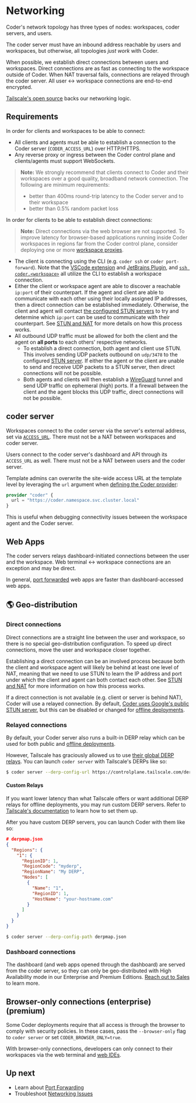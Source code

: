 # Networking

Coder's network topology has three types of nodes: workspaces, coder servers,
and users.

The coder server must have an inbound address reachable by users and workspaces,
but otherwise, all topologies _just work_ with Coder.

When possible, we establish direct connections between users and workspaces.
Direct connections are as fast as connecting to the workspace outside of Coder.
When NAT traversal fails, connections are relayed through the coder server. All
user <-> workspace connections are end-to-end encrypted.

[Tailscale's open source](https://tailscale.com) backs our networking logic.

## Requirements

In order for clients and workspaces to be able to connect:

- All clients and agents must be able to establish a connection to the Coder
  server (`CODER_ACCESS_URL`) over HTTP/HTTPS.
- Any reverse proxy or ingress between the Coder control plane and
  clients/agents must support WebSockets.

> **Note:** We strongly recommend that clients connect to Coder and their
> workspaces over a good quality, broadband network connection. The following
> are minimum requirements:
>
> - better than 400ms round-trip latency to the Coder server and to their
>   workspace
> - better than 0.5% random packet loss

In order for clients to be able to establish direct connections:

> **Note:** Direct connections via the web browser are not supported. To improve
> latency for browser-based applications running inside Coder workspaces in
> regions far from the Coder control plane, consider deploying one or more
> [workspace proxies](../admin/workspace-proxies.md).

- The client is connecting using the CLI (e.g. `coder ssh` or
  `coder port-forward`). Note that the
  [VSCode extension](https://marketplace.visualstudio.com/items?itemName=coder.coder-remote)
  and [JetBrains Plugin](https://plugins.jetbrains.com/plugin/19620-coder/), and
  [`ssh coder.<workspace>`](../reference/cli/config-ssh.md) all utilize the CLI
  to establish a workspace connection.
- Either the client or workspace agent are able to discover a reachable
  `ip:port` of their counterpart. If the agent and client are able to
  communicate with each other using their locally assigned IP addresses, then a
  direct connection can be established immediately. Otherwise, the client and
  agent will contact
  [the configured STUN servers](../reference/cli/server.md#derp-server-stun-addresses)
  to try and determine which `ip:port` can be used to communicate with their
  counterpart. See [STUN and NAT](./stun.md) for more details on how this
  process works.
- All outbound UDP traffic must be allowed for both the client and the agent on
  **all ports** to each others' respective networks.
  - To establish a direct connection, both agent and client use STUN. This
    involves sending UDP packets outbound on `udp/3478` to the configured
    [STUN server](../reference/cli/server.md#--derp-server-stun-addresses). If
    either the agent or the client are unable to send and receive UDP packets to
    a STUN server, then direct connections will not be possible.
  - Both agents and clients will then establish a
    [WireGuard](https://www.wireguard.com/)️ tunnel and send UDP traffic on
    ephemeral (high) ports. If a firewall between the client and the agent
    blocks this UDP traffic, direct connections will not be possible.

## coder server

Workspaces connect to the coder server via the server's external address, set
via [`ACCESS_URL`](../admin/configure.md#access-url). There must not be a NAT
between workspaces and coder server.

Users connect to the coder server's dashboard and API through its `ACCESS_URL`
as well. There must not be a NAT between users and the coder server.

Template admins can overwrite the site-wide access URL at the template level by
leveraging the `url` argument when
[defining the Coder provider](https://registry.terraform.io/providers/coder/coder/latest/docs#url):

```terraform
provider "coder" {
  url = "https://coder.namespace.svc.cluster.local"
}
```

This is useful when debugging connectivity issues between the workspace agent
and the Coder server.

## Web Apps

The coder servers relays dashboard-initiated connections between the user and
the workspace. Web terminal <-> workspace connections are an exception and may
be direct.

In general, [port forwarded](./port-forwarding.md) web apps are faster than
dashboard-accessed web apps.

## 🌎 Geo-distribution

### Direct connections

Direct connections are a straight line between the user and workspace, so there
is no special geo-distribution configuration. To speed up direct connections,
move the user and workspace closer together.

Establishing a direct connection can be an involved process because both the
client and workspace agent will likely be behind at least one level of NAT,
meaning that we need to use STUN to learn the IP address and port under which
the client and agent can both contact each other. See [STUN and NAT](./stun.md)
for more information on how this process works.

If a direct connection is not available (e.g. client or server is behind NAT),
Coder will use a relayed connection. By default,
[Coder uses Google's public STUN server](../reference/cli/server.md#--derp-server-stun-addresses),
but this can be disabled or changed for
[offline deployments](../install/offline.md).

### Relayed connections

By default, your Coder server also runs a built-in DERP relay which can be used
for both public and [offline deployments](../install/offline.md).

However, Tailscale has graciously allowed us to use
[their global DERP relays](https://tailscale.com/kb/1118/custom-derp-servers/#what-are-derp-servers).
You can launch `coder server` with Tailscale's DERPs like so:

```bash
$ coder server --derp-config-url https://controlplane.tailscale.com/derpmap/default
```

#### Custom Relays

If you want lower latency than what Tailscale offers or want additional DERP
relays for offline deployments, you may run custom DERP servers. Refer to
[Tailscale's documentation](https://tailscale.com/kb/1118/custom-derp-servers/#why-run-your-own-derp-server)
to learn how to set them up.

After you have custom DERP servers, you can launch Coder with them like so:

```json
# derpmap.json
{
  "Regions": {
    "1": {
      "RegionID": 1,
      "RegionCode": "myderp",
      "RegionName": "My DERP",
      "Nodes": [
        {
          "Name": "1",
          "RegionID": 1,
          "HostName": "your-hostname.com"
        }
      ]
    }
  }
}
```

```bash
$ coder server --derp-config-path derpmap.json
```

### Dashboard connections

The dashboard (and web apps opened through the dashboard) are served from the
coder server, so they can only be geo-distributed with High Availability mode in
our Enterprise and Premium Editions.
[Reach out to Sales](https://coder.com/contact) to learn more.

## Browser-only connections (enterprise) (premium)

Some Coder deployments require that all access is through the browser to comply
with security policies. In these cases, pass the `--browser-only` flag to
`coder server` or set `CODER_BROWSER_ONLY=true`.

With browser-only connections, developers can only connect to their workspaces
via the web terminal and [web IDEs](../ides/web-ides.md).

## Up next

- Learn about [Port Forwarding](./port-forwarding.md)
- Troubleshoot [Networking Issues](./troubleshooting.md)
